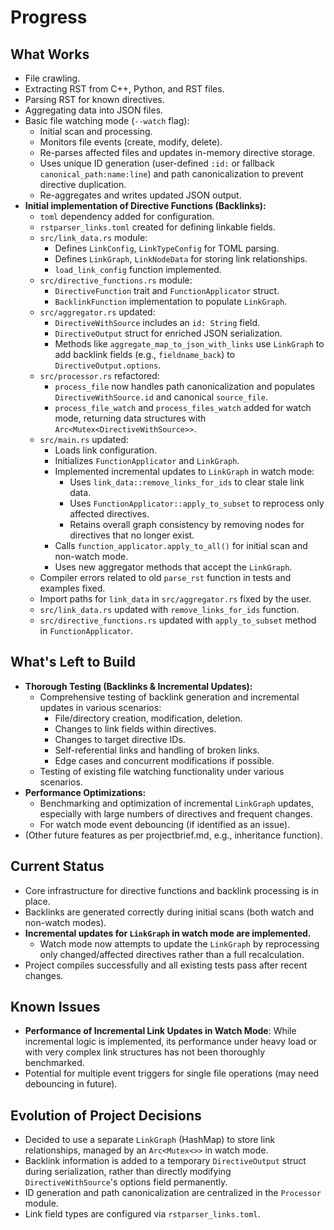 # Progress

## What Works

- File crawling.
- Extracting RST from C++, Python, and RST files.
- Parsing RST for known directives.
- Aggregating data into JSON files.
- Basic file watching mode (`--watch` flag):
    - Initial scan and processing.
    - Monitors file events (create, modify, delete).
    - Re-parses affected files and updates in-memory directive storage.
    - Uses unique ID generation (user-defined `:id:` or fallback `canonical_path:name:line`) and path canonicalization to prevent directive duplication.
    - Re-aggregates and writes updated JSON output.
- **Initial implementation of Directive Functions (Backlinks):**
    - `toml` dependency added for configuration.
    - `rstparser_links.toml` created for defining linkable fields.
    - `src/link_data.rs` module:
        - Defines `LinkConfig`, `LinkTypeConfig` for TOML parsing.
        - Defines `LinkGraph`, `LinkNodeData` for storing link relationships.
        - `load_link_config` function implemented.
    - `src/directive_functions.rs` module:
        - `DirectiveFunction` trait and `FunctionApplicator` struct.
        - `BacklinkFunction` implementation to populate `LinkGraph`.
    - `src/aggregator.rs` updated:
        - `DirectiveWithSource` includes an `id: String` field.
        - `DirectiveOutput` struct for enriched JSON serialization.
        - Methods like `aggregate_map_to_json_with_links` use `LinkGraph` to add backlink fields (e.g., `fieldname_back`) to `DirectiveOutput.options`.
    - `src/processor.rs` refactored:
        - `process_file` now handles path canonicalization and populates `DirectiveWithSource.id` and canonical `source_file`.
        - `process_file_watch` and `process_files_watch` added for watch mode, returning data structures with `Arc<Mutex<DirectiveWithSource>>`.
    - `src/main.rs` updated:
        - Loads link configuration.
        - Initializes `FunctionApplicator` and `LinkGraph`.
        - Implemented incremental updates to `LinkGraph` in watch mode:
            - Uses `link_data::remove_links_for_ids` to clear stale link data.
            - Uses `FunctionApplicator::apply_to_subset` to reprocess only affected directives.
            - Retains overall graph consistency by removing nodes for directives that no longer exist.
        - Calls `function_applicator.apply_to_all()` for initial scan and non-watch mode.
        - Uses new aggregator methods that accept the `LinkGraph`.
    - Compiler errors related to old `parse_rst` function in tests and examples fixed.
    - Import paths for `link_data` in `src/aggregator.rs` fixed by the user.
    - `src/link_data.rs` updated with `remove_links_for_ids` function.
    - `src/directive_functions.rs` updated with `apply_to_subset` method in `FunctionApplicator`.

## What's Left to Build

- **Thorough Testing (Backlinks & Incremental Updates):**
    - Comprehensive testing of backlink generation and incremental updates in various scenarios:
        - File/directory creation, modification, deletion.
        - Changes to link fields within directives.
        - Changes to target directive IDs.
        - Self-referential links and handling of broken links.
        - Edge cases and concurrent modifications if possible.
    - Testing of existing file watching functionality under various scenarios.
- **Performance Optimizations:**
    - Benchmarking and optimization of incremental `LinkGraph` updates, especially with large numbers of directives and frequent changes.
    - For watch mode event debouncing (if identified as an issue).
- (Other future features as per projectbrief.md, e.g., inheritance function).

## Current Status

- Core infrastructure for directive functions and backlink processing is in place.
- Backlinks are generated correctly during initial scans (both watch and non-watch modes).
- **Incremental updates for `LinkGraph` in watch mode are implemented.**
    - Watch mode now attempts to update the `LinkGraph` by reprocessing only changed/affected directives rather than a full recalculation.
- Project compiles successfully and all existing tests pass after recent changes.

## Known Issues

- **Performance of Incremental Link Updates in Watch Mode**: While incremental logic is implemented, its performance under heavy load or with very complex link structures has not been thoroughly benchmarked.
- Potential for multiple event triggers for single file operations (may need debouncing in future).

## Evolution of Project Decisions

- Decided to use a separate `LinkGraph` (HashMap) to store link relationships, managed by an `Arc<Mutex<>>` in watch mode.
- Backlink information is added to a temporary `DirectiveOutput` struct during serialization, rather than directly modifying `DirectiveWithSource`'s options field permanently.
- ID generation and path canonicalization are centralized in the `Processor` module.
- Link field types are configured via `rstparser_links.toml`.
